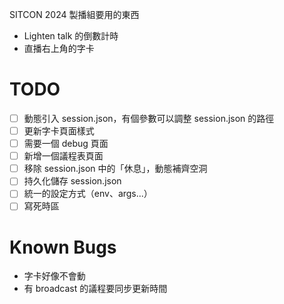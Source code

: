 SITCON 2024 製播組要用的東西

* Lighten talk 的倒數計時
* 直播右上角的字卡

# TODO

- [ ] 動態引入 session.json，有個參數可以調整 session.json 的路徑
- [ ] 更新字卡頁面樣式
- [ ] 需要一個 debug 頁面
- [ ] 新增一個議程表頁面
- [ ] 移除 session.json 中的「休息」，動態補齊空洞
- [ ] 持久化儲存 session.json
- [ ] 統一的設定方式（env、args...）
- [ ] 寫死時區

# Known Bugs
* 字卡好像不會動
* 有 broadcast 的議程要同步更新時間
 
